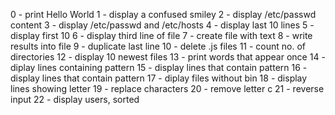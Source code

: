 0 - print Hello World
1 - display a confused smiley
2 - display /etc/passwd content
3 - display /etc/passwd and /etc/hosts
4 - display last 10 lines
5 - display first 10
6 - display third line of file
7 - create file with text
8 - write results into file
9 - duplicate last line
10 - delete .js files
11 - count no. of directories
12 - display 10 newest files
13 - print words that appear once
14 - diplay lines containing pattern
15 - display lines that contain pattern
16 - display lines that contain pattern
17 - diplay files without bin
18 - display lines showing letter
19 - replace characters
20 - remove letter c
21 - reverse input
22 - display users, sorted

